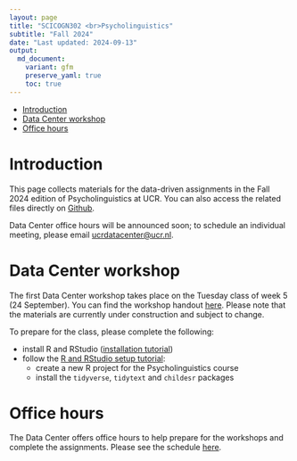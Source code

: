 ```yaml
---
layout: page
title: "SCICOGN302 <br>Psycholinguistics"
subtitle: "Fall 2024"
date: "Last updated: 2024-09-13"
output:
  md_document:
    variant: gfm
    preserve_yaml: true
    toc: true
---
```


- [Introduction](#introduction)
- [Data Center workshop](#data-center-workshop)
- [Office hours](#office-hours)

# Introduction

This page collects materials for the data-driven assignments in the Fall
2024 edition of Psycholinguistics at UCR. You can also access the
related files directly on
[Github](https://github.com/ucrdatacenter/projects).

Data Center office hours will be announced soon; to schedule an
individual meeting, please email <ucrdatacenter@ucr.nl>.

# Data Center workshop

The first Data Center workshop takes place on the Tuesday class of week
5 (24 September). You can find the workshop handout [here](workshop1).
Please note that the materials are currently under construction and
subject to change.

To prepare for the class, please complete the following:

- install R and RStudio ([installation
  tutorial](https://ucrdatacenter.github.io/tutorials/r_install/))
- follow the [R and RStudio setup
  tutorial](https://ucrdatacenter.github.io/tutorials/r_basics/):
  - create a new R project for the Psycholinguistics course
  - install the `tidyverse`, `tidytext` and `childesr` packages

# Office hours

The Data Center offers office hours to help prepare for the workshops
and complete the assignments. Please see the schedule
[here](../../contact).

<!-- # Assignment guidelines -->
<!-- ## Small homework assignment -->
<!-- Use what you learned in the [first Data Center workshop](SCICOGN302_2023h2/workshop1) to complete the following assignment. -->
<!-- *The CHILDES database provides data on the use of (mostly spoken) language of a large number of young children. Use parts of the dataset to explore how the spoken language (word choice or number of words, for instance) of children changes over time . Keep you question simple, focus on a small part of the dataset (one or a few children). The chosen variable and/or sample should be different than what is shown in the Data Center workshop. Make one clear visualization of your result and briefly report on (max 200 words) , the research question and your outcome. Also briefly discuss your result in the context of scientific literature. Cite at least two papers (the latter are not part of 200 words).* -->
<!-- ## Final poster -->
<!-- If you choose to use the CHILDES database for your final poster, you can find the poster guidelines [here](SCICOGN302_2023h2/poster_guidelines). -->
<!-- # Data Center workshops -->
<!-- ## First workshop -->
<!-- The first Data Center workshop takes place on the Tuesday class of week 5. -->
<!-- To prepare for the class, please complete the following: -->
<!-- * install R and RStudio ([installation tutorial](https://ucrdatacenter.github.io/tutorials/r_install.html)) -->
<!-- * read sections 2.3-2.5, 3.1-3.4, and 4-6 of [A (very) short introduction to R](https://github.com/ClaudiaBrauer/A-very-short-introduction-to-R/blob/master/documents/A%20(very)%20short%20introduction%20to%20R.pdf) -->
<!-- * create a new R project for the Psycholinguistics course  -->
<!-- * install the `tidyverse`, `tidytext` and `childesr` packages -->
<!-- [This video (6:18)](https://vimeo.com/860596815/4a202dd077?share=copy) and [this tutorial](https://ucrdatacenter.github.io/tutorials/r_basics.html) explain the layout of RStudio, how to create a project, and how to install and load packages. -->
<!-- If you have any questions after watching the video and reading the tutorial, please email [datacenter@ucr.nl](mailto:datacenter@ucr.nl) or attend office hours before the workshop. -->
<!-- You can find the workshop handout [here](SCICOGN302_2023h2/workshop1), and additional workshop materials [here](SCICOGN302_2023h2/workshop1extra). -->
<!-- ## Second workshop -->
<!-- The second Data Center workshop takes place on the Friday class of week 5. -->
<!-- It is mandatory for the group working on a data project for their final poster, and optional for the rest of the class. -->
<!-- The case study discussed in the workshop is available [here](SCICOGN302_2023h2/workshop2). -->
